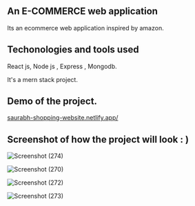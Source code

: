 ## An E-COMMERCE web application

Its an ecommerce web application inspired by amazon.

## Techonologies and tools used
React js, Node js , Express , Mongodb.

 It's a mern stack project.
 
 
## Demo of the project.

[saurabh-shopping-website.netlify.app/](https://saurabh-shopping-website.netlify.app/)


## Screenshot of how the project will look : )



![Screenshot (274)](https://user-images.githubusercontent.com/109866847/230704874-af304a59-18e9-4c13-8888-2a7b5badffa3.png)



![Screenshot (270)](https://user-images.githubusercontent.com/109866847/230704633-b2e848d8-8e9d-4f78-b4cd-979a86062ba5.png)



![Screenshot (272)](https://user-images.githubusercontent.com/109866847/230704637-1d5a9649-5b2e-46d5-87b5-94b2e9cee3b0.png)


![Screenshot (273)](https://user-images.githubusercontent.com/109866847/230704638-269261b8-ae83-459b-b8ea-0ad94da63605.png)
